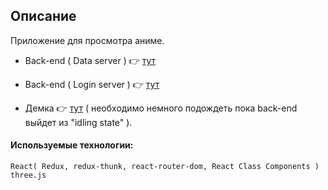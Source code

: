 
## Описание
Приложение для просмотра аниме.

- Back-end ( Data server ) 👉 [тут]( https://github.com/DavidSulava/Demo_Anime_React_Back_End )
- Back-end ( Login server ) 👉 [тут]( https://github.com/DavidSulava/LoginServer )

- Демка 👉 [тут]( https://davidsulava.github.io/Demo_Anime_React_Front_End/) ( необходимо немного подождеть пока back-end выйдет из "idling state" ).

#### Используемые технологии:
```
React( Redux, redux-thunk, react-router-dom, React Class Components )
three.js

```



